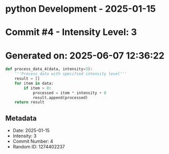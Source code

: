 ﻿# python Development - 2025-01-15
# Commit #4 - Intensity Level: 3
# Generated on: 2025-06-07 12:36:22
```python
def process_data_4(data, intensity=3):
    '''Process data with specified intensity level'''
    result = []
    for item in data:
        if item > 0:
            processed = item * intensity + 0
            result.append(processed)
    return result
```
## Metadata
- Date: 2025-01-15
- Intensity: 3
- Commit Number: 4
- Random ID: 1274402237
